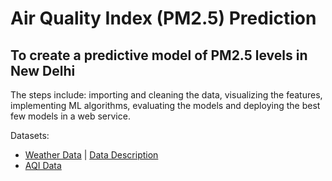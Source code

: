 # Air Quality Index (PM2.5) Prediction

## To create a predictive model of PM2.5 levels in New Delhi
The steps include: importing and cleaning the data, visualizing the features, implementing ML algorithms, evaluating the models and deploying the best few models in a web service.

Datasets:
* [Weather Data](https://www.ncei.noaa.gov/access/search/data-search/global-hourly?bbox=28.877,76.971,28.385,77.463&startDate=2017-01-01T00:00:00&endDate=2021-01-01T23:59:59) | [Data Description](https://www.ncei.noaa.gov/data/global-hourly/doc/isd-format-document.pdf)
* [AQI Data](https://openaq.org/#/location/8118)
